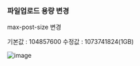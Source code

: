 ### 파일업로드 용량 변경

max-post-size 변경

기본값 : 104857600
수정값 : 1073741824(1GB)

![image](https://user-images.githubusercontent.com/38831314/138415253-603deb5b-e59d-4431-9024-3683f04faa8e.png)
